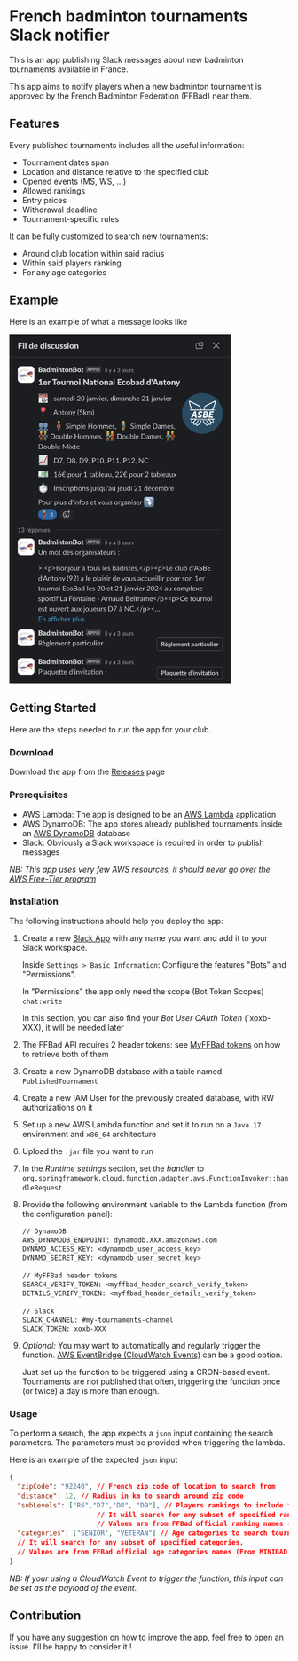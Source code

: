 # French badminton tournaments Slack notifier

This is an app publishing Slack messages about new badminton tournaments available in France.

This app aims to notify players when a new badminton tournament is approved by the French Badminton Federation (FFBad) near them.

## Features
Every published tournaments includes all the useful information:
- Tournament dates span
- Location and distance relative to the specified club
- Opened events (MS, WS, ...)
- Allowed rankings
- Entry prices
- Withdrawal deadline
- Tournament-specific rules

It can be fully customized to search new tournaments:
- Around club location within said radius
- Within said players ranking
- For any age categories

## Example
Here is an example of what a message looks like

<img src="docs/slack_message.png" alt="example of tournament published in Slack" width="400">

## Getting Started
Here are the steps needed to run the app for your club.

### Download
Download the app from the [Releases](https://github.com/amourany/ffbad-tournaments-slack-bot/releases) page

### Prerequisites
- AWS Lambda: The app is designed to be an [AWS Lambda](https://aws.amazon.com/lambda/) application
- AWS DynamoDB: The app stores already published tournaments inside an [AWS DynamoDB](https://aws.amazon.com/dynamodb/) database
- Slack: Obviously a Slack workspace is required in order to publish messages

_NB: This app uses very few AWS resources, it should never go over the [AWS Free-Tier program](https://aws.amazon.com/free/?all-free-tier.sort-by=item.additionalFields.SortRank&all-free-tier.sort-order=asc&awsf.Free%20Tier%20Types=tier%23always-free&awsf.Free%20Tier%20Categories=categories%23serverless%7Ccategories%23databases)_

### Installation
The following instructions should help you deploy the app:
1. Create a new [Slack App](https://api.slack.com/apps) with any name you want and add it to your Slack workspace.

   Inside `Settings > Basic Information`: Configure the features "Bots" and "Permissions".

   In "Permissions" the app only need the scope (Bot Token Scopes) `chat:write`
   
   In this section, you can also find your _Bot User OAuth Token_ (`xoxb-XXX), it will be needed later
2. The FFBad API requires 2 header tokens: see [MyFFBad tokens](docs/MyFFBad-tokens.md) on how to retrieve both of them
3. Create a new DynamoDB database with a table named `PublishedTournament`
4. Create a new IAM User for the previously created database, with RW authorizations on it
5. Set up a new AWS Lambda function and set it to run on a `Java 17` environment and `x86_64` architecture
6. Upload the `.jar` file you want to run
7. In the _Runtime settings_ section, set the _handler_ to `org.springframework.cloud.function.adapter.aws.FunctionInvoker::handleRequest`
8. Provide the following environment variable to the Lambda function (from the configuration panel):
    ```
   // DynamoDB
   AWS_DYNAMODB_ENDPOINT: dynamodb.XXX.amazonaws.com
   DYNAMO_ACCESS_KEY: <dynamodb_user_access_key>
   DYNAMO_SECRET_KEY: <dynamodb_user_secret_key>
   
   // MyFFBad header tokens
   SEARCH_VERIFY_TOKEN: <myffbad_header_search_verify_token>
   DETAILS_VERIFY_TOKEN: <myffbad_header_details_verify_token>
   
   // Slack
   SLACK_CHANNEL: #my-tournaments-channel
   SLACK_TOKEN: xoxb-XXX
   ```
9. _Optional:_ You may want to automatically and regularly trigger the function. [AWS EventBridge (CloudWatch Events)](https://aws.amazon.com/eventbridge/) can be a good option.

   Just set up the function to be triggered using a CRON-based event. Tournaments are not published that often, triggering the function once (or twice) a day is more than enough.

### Usage
To perform a search, the app expects a `json` input containing the search parameters.
The parameters must be provided when triggering the lambda.

Here is an example of the expected `json` input
```json
{
  "zipCode": "92240", // French zip code of location to search from 
  "distance": 12, // Radius in km to search around zip code
  "subLevels": ["R6","D7","D8", "D9"], // Players rankings to include for the search. 
                      // It will search for any subset of specified rankings.
                      // Values are from FFBad official ranking names (From N1 to NC)
  "categories": ["SENIOR", "VETERAN"] // Age categories to search tournaments for.
  // It will search for any subset of specified categories.
  // Values are from FFBad official age categories names (From MINIBAD to VETERAN)
}
```

_NB: If your using a CloudWatch Event to trigger the function, this input can be set as the payload of the event._

## Contribution
If you have any suggestion on how to improve the app, feel free to open an issue. 
I'll be happy to consider it ! 
